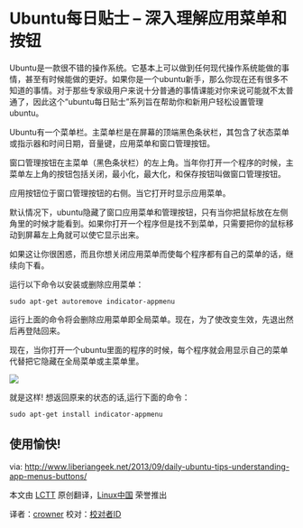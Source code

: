 Ubuntu每日贴士 – 深入理解应用菜单和按钮
================================================================================
Ubuntu是一款很不错的操作系统。它基本上可以做到任何现代操作系统能做的事情，甚至有时候能做的更好。如果你是一个ubuntu新手，那么你现在还有很多不知道的事情。对于那些专家级用户来说十分普通的事情课能对你来说可能就不太普通了，因此这个“ubuntu每日贴士”系列旨在帮助你和新用户轻松设置管理ubuntu。

Ubuntu有一个菜单栏。主菜单栏是在屏幕的顶端黑色条状栏，其包含了状态菜单或指示器和时间日期，音量键，应用菜单和窗口管理按钮。

窗口管理按钮在主菜单（黑色条状栏）的左上角。当年你打开一个程序的时候，主菜单左上角的按钮包括关闭，最小化，最大化，和保存按钮叫做窗口管理按钮。

应用按钮位于窗口管理按钮的右侧。当它打开时显示应用菜单。

默认情况下，ubuntu隐藏了窗口应用菜单和管理按钮，只有当你把鼠标放在左侧角里的时候才能看到。如果你打开一个程序但是找不到菜单，只需要把你的鼠标移动到屏幕左上角就可以使它显示出来。

如果这让你很困惑，而且你想关闭应用菜单而使每个程序都有自己的菜单的话，继续向下看。

运行以下命令以安装或删除应用菜单：

    sudo apt-get autoremove indicator-appmenu

运行上面的命令将会删除应用菜单即全局菜单。现在，为了使改变生效，先退出然后再登陆回来。

现在，当你打开一个ubuntu里面的程序的时候，每个程序就会用显示自己的菜单代替把它隐藏在全局菜单或主菜单里。

![](http://www.liberiangeek.net/wp-content/uploads/2013/09/ubuntuappmenuglobalmenu.png)

就是这样! 想返回原来的状态的话,运行下面的命令：

    sudo apt-get install indicator-appmenu

使用愉快!
--------------------------------------------------------------------------------

via: http://www.liberiangeek.net/2013/09/daily-ubuntu-tips-understanding-app-menus-buttons/

本文由 [LCTT](https://github.com/LCTT/TranslateProject) 原创翻译，[Linux中国](http://linux.cn/) 荣誉推出

译者：[crowner](https://github.com/译者ID) 校对：[校对者ID](https://github.com/校对者ID)